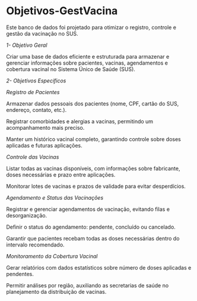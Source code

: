 # Objetivos-GestVacina

Este banco de dados foi projetado para otimizar o registro, controle e gestão da vacinação no SUS.

*1- Objetivo Geral*

Criar uma base de dados eficiente e estruturada para armazenar e gerenciar informações sobre pacientes, vacinas, agendamentos e cobertura vacinal no Sistema Único de Saúde (SUS).


*2- Objetivos Específicos*

*Registro de Pacientes*

Armazenar dados pessoais dos pacientes (nome, CPF, cartão do SUS, endereço, contato, etc.).

Registrar comorbidades e alergias a vacinas, permitindo um acompanhamento mais preciso.

Manter um histórico vacinal completo, garantindo controle sobre doses aplicadas e futuras aplicações.

*Controle das Vacinas*

Listar todas as vacinas disponíveis, com informações sobre fabricante, doses necessárias e prazo entre aplicações.

Monitorar lotes de vacinas e prazos de validade para evitar desperdícios.

*Agendamento e Status das Vacinações*

Registrar e gerenciar agendamentos de vacinação, evitando filas e desorganização.

Definir o status do agendamento: pendente, concluído ou cancelado.

Garantir que pacientes recebam todas as doses necessárias dentro do intervalo recomendado.


*Monitoramento da Cobertura Vacinal*

Gerar relatórios com dados estatísticos sobre número de doses aplicadas e pendentes.

Permitir análises por região, auxiliando as secretarias de saúde no planejamento da distribuição de vacinas.
